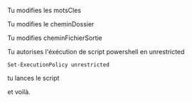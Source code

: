 Tu modifies les motsCles

Tu modifies le cheminDossier

Tu modifies cheminFichierSortie

Tu autorises l'éxécution de script powershell en unrestricted
```
Set-ExecutionPolicy unrestricted
```

tu lances le script

et voilà.
